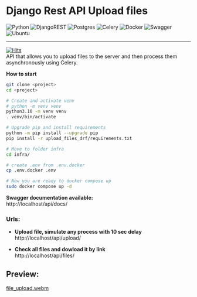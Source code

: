 # Django Rest API Upload files

![Python](https://img.shields.io/badge/python-3670A0?style=for-the-badge&logo=python&logoColor=ffdd54)
![DjangoREST](https://img.shields.io/badge/DJANGO-REST-ff1709?style=for-the-badge&logo=django&logoColor=white&color=ff1709&labelColor=gray)
![Postgres](https://img.shields.io/badge/postgres-%23316192.svg?style=for-the-badge&logo=postgresql&logoColor=white)
![Celery](https://img.shields.io/badge/celery-%23a9cc54.svg?style=for-the-badge&logo=celery&logoColor=ddf4a4)
![Docker](https://img.shields.io/badge/docker-%230db7ed.svg?style=for-the-badge&logo=docker&logoColor=white)
![Swagger](https://img.shields.io/badge/-Swagger-%23Clojure?style=for-the-badge&logo=swagger&logoColor=white)
![Ubuntu](https://img.shields.io/badge/Ubuntu-E95420?style=for-the-badge&logo=ubuntu&logoColor=white)  

---
[![Hits](https://hits.seeyoufarm.com/api/count/incr/badge.svg?url=https%3A%2F%2Fgithub.com%2FHelloAgni%2FUpload_files&count_bg=%2379C83D&title_bg=%23555555&icon=teamspeak.svg&icon_color=%23E7E7E7&title=views&edge_flat=false)](https://hits.seeyoufarm.com)   
API that allows you to upload files to the server and then process them asynchronously using Celery.

**How to start**
```bash
git clone <project>
cd <project>

# Create and activate venv
# python -m venv venv
python3.10 -m venv venv
. venv/bin/activate

# Upgrade pip and install requirements
python -m pip install --upgrade pip
pip install -r upload_files_drf/requirements.txt 

# Move to folder infra
cd infra/

# create .env from .env.docker
cp .env.docker .env

# Now you are ready to docker compose up
sudo docker compose up -d
```

**Swagger documentation available:**  
http://localhost/api/docs/  

### Urls:  
- **Upload file, simulate any process with 10 sec delay**   
http://localhost/api/upload/  

- **Check all files and dowload it by link**  
http://localhost/api/files/  

## Preview:  
[file_upload.webm](https://github.com/HelloAgni/upload_files/assets/93605568/36ecf592-b42f-4ef9-ac23-7e6f1f803978)
